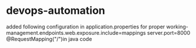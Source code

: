 # devops-automation
added following configuration in application.properties for proper working-
    management.endpoints.web.exposure.include=mappings
    server.port=8000
    @RequestMapping("/")in java code 
